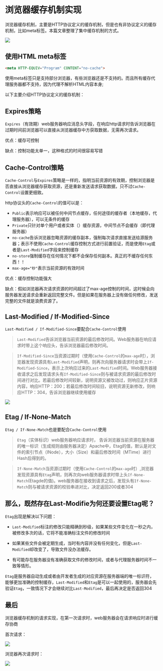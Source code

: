 
# 浏览器缓存机制实现

浏览器缓存机制，主要是HTTP协议定义的缓存机制，但是也有非协议定义的缓存机制，比如meta标签。本篇文章整理了集中缓存机制的方式。

<img src="http://oksgjpnw8.bkt.clouddn.com/htt-cache.png?imageslim">

<!--more-->


## 使用HTML meta标签

````HTML
<meta HTTP-EQUIV="Program" CONTENT="no-cache">
````

使用meta标签只是支持部分浏览器，有些浏览器还是不支持的。而且所有缓存代理服务器都不支持，因为代理不解析HTML内容本身;

以下主要介绍HTTP协议定义的缓存机制：

## Expires策略

`Expires`（有效期）web服务器响应消息头字段，在响应http请求时告诉浏览器在过期时间前浏览器可以直接从浏览器缓存中方获取数据，无需再次请求。

优点：缓存可控制

缺点：控制功能太单一，这种格式的时间很容易写错

## Cache-Control策略

`Cache-Control`与`Expires`策略是一样的，指明当前资源的有效期，控制浏览器是否直接从浏览器缓存获取资源，还是重新发送请求获取数据，只不过`Cache-Control`设置更细致。


http协议头的`Cache-Control`的值可以是：

* `Public`表示响应可以被任何中间节点缓存，任何途径的缓存者（本地缓存，代理服务器），可以无条件的缓存
* `Private`只针对单个用户或者实体（）缓存资源，中间节点不会缓存（即代理服务器）
* `no-cache`告诉浏览器忽略资源的缓存副本，强制每次请求直接发送给源服务器；表示不使用`Cache-Control`缓存控制方式进行前置验证，而是使用`Etag`或者是`Last-Modified`字段来控制缓存
* `no-store`强制缓存在任何情况下都不会保存任何副本。真正的不缓存任何东西！！
* `max-age="秒"`表示当前资源的有效时间



优点：缓存控制功能强大

缺点：假如浏览器再次请求资源的时间超过了max-age控制的时间，这时候会向服务器发送请求会重新返回完整文件。但是如果在服务器上没有做任何修改，发送完整的文件就是浪费资源了。

## Last-Modified / If-Modified-Since

`Last-Modified / If-Modified-Since`要配合`Cache-Control`使用

> `Last-Modified`告诉浏览器当前资源的最后修改时间。Web服务器在响应请求时带上这个响应头，告诉浏览器最后修改时间。

> `If-Modified-Since`当资源过期时（使用`Cache-Control`的`max-age`时），浏览器发现资源具有`Last-Modified`声明，则再次向服务器请求时会带上`If-Modified-Since`，表示上次响应过来的`Last-Modified`时间。Web服务器接收请求之后发现请求头有`If-Modified-Since`则与被请求资源的最后修改时间进行对比。若最后修改时间较新，说明资源又被改动过，则响应正片资源内容，响应HTTP：200；若最后修改时间较旧，说明资源无新修改，则响应HTTP：304，告诉浏览器继续使用缓存

![](http://ol18c36vs.bkt.clouddn.com/huancun02.png)

## Etag / If-None-Match

`Etag / If-None-Match`也是要配合`Cache-Control`使用

>`Etag`（实体标识）web服务器响应请求时， 告诉浏览器当前资源在服务器的唯一标识（生成规则由服务器决定）Apache中，Etag的值，默认是对文件的索引节点（INode），大小（Size）和最后修改时间（MTime）进行Hash后得到的。

> `If-None-Match`当资源过期时（使用`Cache-Control`的`max-age`时）,浏览器发现资源具有`Etag`声明，则再次向web服务器请求时带上头`If-None-Match`(Etagde的值)。web服务器在接收到请求之后，发现头有`If-None-Match`则与被请求资源的校验串进对比，决定返回200或者304

## 那么，既然存在Last-Modifie为何还要设置Etag呢？

`Etag`出现是解决以下问题：

* `Last-Modified`标注的修改只能精确到秒级，如果某些文件变化在一秒之内，被修改多次的话，它将不能准确标注文件的修改时间

* 如果某些文件会被定期生成，当时有内容并没有任何变化，但是`Last-Modified`却改变了，导致文件没办法缓存。

* 有可能存在服务器没有准确获取文件的修改时间，或者与代理服务器时间不一致等情形。

`Etag`是服务器自动生成或者由开发者生成的对应资源在服务器端的唯一标识符，能够更加准确的控制缓存，`Last-Modified`和`Etag`是可以一起使用的，服务器会先验证`Etag`，一致情况下才会继续对比`Last-Modified`，最后再决定是否返回304


## 最后

浏览器缓存机制的请求实现，在第一次请求时，web服务器会在请求响应时进行缓存协商

首次请求：

![](http://ol18c36vs.bkt.clouddn.com/huancun01.png)

浏览器再次请求时：

![](http://ol18c36vs.bkt.clouddn.com/huancun03.png)


